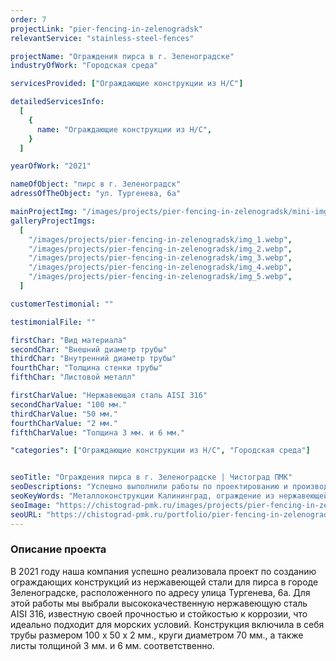 ```yaml
---
order: 7
projectLink: "pier-fencing-in-zelenogradsk"
relevantService: "stainless-steel-fences"

projectName: "Ограждения пирса в г. Зеленоградске"
industryOfWork: "Городская среда"

servicesProvided: ["Ограждающие конструкции из Н/С"]

detailedServicesInfo:
  [
    {
      name: "Ограждающие конструкции из Н/С",
    }
  ]

yearOfWork: "2021"

nameOfObject: "пирс в г. Зеленоградск"
adressOfTheObject: "ул. Тургенева, 6а"

mainProjectImg: "/images/projects/pier-fencing-in-zelenogradsk/mini-img/img_1.webp"
galleryProjectImgs:
  [
    "/images/projects/pier-fencing-in-zelenogradsk/img_1.webp",
    "/images/projects/pier-fencing-in-zelenogradsk/img_2.webp",
    "/images/projects/pier-fencing-in-zelenogradsk/img_3.webp",
    "/images/projects/pier-fencing-in-zelenogradsk/img_4.webp",
    "/images/projects/pier-fencing-in-zelenogradsk/img_5.webp",
  ]

customerTestimonial: ""

testimonialFile: ""

firstChar: "Вид материала"
secondChar: "Внешний диаметр трубы"
thirdChar: "Внутренний диаметр трубы"
fourthChar: "Толщина стенки трубы"
fifthChar: "Листовой металл"

firstCharValue: "Нержавеющая сталь AISI 316"
secondCharValue: "100 мм."
thirdCharValue: "50 мм."
fourthCharValue: "2 мм."
fifthCharValue: "Толщина 3 мм. и 6 мм."

"categories": ["Ограждающие конструкции из Н/С", "Городская среда"]


seoTitle: "Ограждения пирса в г. Зеленоградске | Чистоград ПМК"
seoDescriptions: "Успешно выполнили работы по проектированию и производству ограждений для пирса в г. Зеленоградске. Для этой работы мы выбрали высококачественную нержавеющую сталь AISI 316, известную своей прочностью и стойкостью к коррозии, что идеально подходит для морских условий."
seoKeyWords: "Металлоконструкции Калининград, ограждение из нержавеющей стали Калининград, ограждения из н/с Калининград, ограждения из нержавейки Калининград"
seoImage: "https://chistograd-pmk.ru/images/projects/pier-fencing-in-zelenogradsk/img_1.webp"
seoURL: "https://chistograd-pmk.ru/portfolio/pier-fencing-in-zelenogradsk"
---
```


### Описание проекта

В 2021 году наша компания успешно реализовала проект по созданию ограждающих конструкций из нержавеющей стали для пирса в городе Зеленоградске, расположенного по адресу улица Тургенева, 6а. Для этой работы мы выбрали высококачественную нержавеющую сталь AISI 316, известную своей прочностью и стойкостью к коррозии, что идеально подходит для морских условий. Конструкция включила в себя трубы размером 100 x 50 x 2 мм., круги диаметром 70 мм., а также листы толщиной 3 мм. и 6 мм. соответственно.
